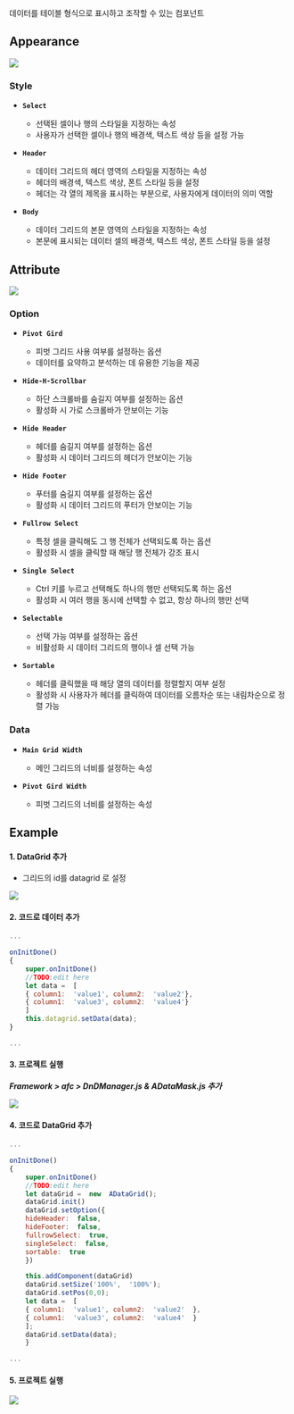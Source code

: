 데이터를 테이블 형식으로 표시하고 조작할 수 있는 컴포넌트


## Appearance
![](https://wikidocs.net/images/page/274091/dataGrid_apper.png)

### Style

* **`Select`**
	* 선택된 셀이나 행의 스타일을 지정하는 속성
	* 사용자가 선택한 셀이나 행의 배경색, 텍스트 색상 등을 설정 가능
	
* **`Header`**
	* 데이터 그리드의 헤더 영역의 스타일을 지정하는 속성
	* 헤더의 배경색, 텍스트 색상, 폰트 스타일 등을 설정
	* 헤더는 각 열의 제목을 표시하는 부분으로, 사용자에게 데이터의 의미 역할

* **`Body`**
	* 데이터 그리드의 본문 영역의 스타일을 지정하는 속성
	* 본문에 표시되는 데이터 셀의 배경색, 텍스트 색상, 폰트 스타일 등을 설정

## Attribute
![](https://wikidocs.net/images/page/274091/dataGrid_attri.png)

### Option

* **`Pivot Gird`**
	* 피벗 그리드 사용 여부를 설정하는 옵션
	* 데이터를 요약하고 분석하는 데 유용한 기능을 제공

* **`Hide-H-Scrollbar`**
	* 하단 스크롤바를 숨길지 여부를 설정하는 옵션
	* 활성화 시 가로 스크롤바가 안보이는 기능

* **`Hide Header`**
	* 헤더를 숨길지 여부를 설정하는 옵션
	* 활성화 시 데이터 그리드의 헤더가 안보이는 기능

* **`Hide Footer`**
	* 푸터를 숨길지 여부를 설정하는 옵션
	* 활성화 시 데이터 그리드의 푸터가 안보이는 기능

* **`Fullrow Select`**
	* 특정 셀을 클릭해도 그 행 전체가 선택되도록 하는 옵션
	* 활성화 시 셀을 클릭할 때 해당 행 전체가 강조 표시

* **`Single Select`**
	* Ctrl 키를 누르고 선택해도 하나의 행만 선택되도록 하는 옵션
	* 활성화 시 여러 행을 동시에 선택할 수 없고, 항상 하나의 행만 선택

* **`Selectable`**
	* 선택 가능 여부를 설정하는 옵션
	* 비활성화 시 데이터 그리드의 행이나 셀 선택 가능

* **`Sortable`**
	* 헤더를 클릭했을 때 해당 열의 데이터를 정렬할지 여부 설정
	* 활성화 시 사용자가 헤더를 클릭하여 데이터를 오름차순 또는 내림차순으로 정렬 가능

### Data

* **`Main Grid Width`**
	* 메인 그리드의 너비를 설정하는 속성

* **`Pivot Gird Width`**
	* 피벗 그리드의 너비를 설정하는 속성


## Example

#### 1. DataGrid 추가

* 그리드의 id를 datagrid 로 설정

![](https://wikidocs.net/images/page/274091/datagrid_new.png)

#### 2. 코드로 데이터 추가

```javascript
...

onInitDone()
{
	super.onInitDone()
	//TODO:edit here
	let data =  [
	{ column1:  'value1', column2:  'value2'},
	{ column1:  'value3', column2:  'value4'}
	]
	this.datagrid.setData(data);
}

...
```
#### 3. 프로젝트 실행

***Framework > afc > DnDManager.js & ADataMask.js 추가***

![](https://wikidocs.net/images/page/274091/datagrid_plus.png)

#### 4. 코드로 DataGrid 추가

```javascript
...

onInitDone()
{
	super.onInitDone()
	//TODO:edit here
	let dataGrid =  new  ADataGrid();
	dataGrid.init()
	dataGrid.setOption({
	hideHeader:  false,
	hideFooter:  false,
	fullrowSelect:  true,
	singleSelect:  false,
	sortable:  true
	})

	this.addComponent(dataGrid)
	dataGrid.setSize('100%',  '100%');
	dataGrid.setPos(0,0);
	let data =  [
	{ column1:  'value1', column2:  'value2'  },
	{ column1:  'value3', column2:  'value4'  }
	];
	dataGrid.setData(data);
	}

...
```

#### 5. 프로젝트 실행

![](https://wikidocs.net/images/page/274091/dg_new2.png)